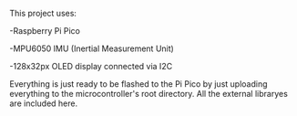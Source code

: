 This project uses:

  -Raspberry Pi Pico
  
  -MPU6050 IMU (Inertial Measurement Unit)
  
  -128x32px OLED display connected via I2C

Everything is just ready to be flashed to the Pi Pico by just uploading everything to the microcontroller's root directory.
All the external libraryes are included here.
